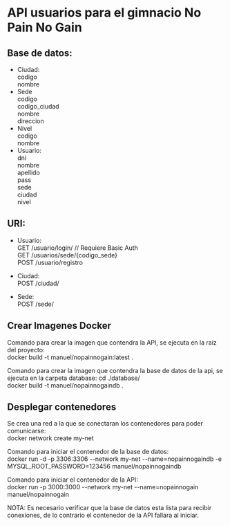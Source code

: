 # API usuarios para el gimnacio No Pain No Gain

## Base de datos:
- Ciudad:  
codigo  
nombre  
- Sede  
codigo  
codigo_ciudad  
nombre  
direccion  
- Nivel  
codigo  
nombre  
- Usuario:  
dni  
nombre  
apellido  
pass  
sede  
ciudad  
nivel  

## URI:

- Usuario:  
GET /usuario/login/ // Requiere Basic Auth  
GET /usuarios/sede/{codigo_sede}  
POST /usuario/registro  
  
- Ciudad:  
POST /ciudad/  
  
- Sede:  
POST /sede/  

## Crear Imagenes Docker
Comando para crear la imagen que contendra la API, se ejecuta en la raiz del proyecto:  
docker build -t manuel/nopainnogain:latest .  
  
Comando para crear la imagen que contendra la base de datos de la api, se ejecuta en la carpeta database:
cd ./database/  
docker build -t manuel/nopainnogaindb .  

## Desplegar contenedores

Se crea una red a la que se conectaran los contenedores para poder comunicarse:  
docker network create my-net  

Comando para iniciar el contenedor de la base de datos:  
docker run -d -p 3306:3306 --network my-net --name=nopainnogaindb -e MYSQL_ROOT_PASSWORD=123456 manuel/nopainnogaindb
  
Comando para iniciar el contenedor de la API:  
docker run -p 3000:3000 --network my-net --name=nopainnogain manuel/nopainnogain
  
NOTA: Es necesario verificar que la base de datos esta lista para recibir conexiones, de lo contrario el contenedor de
la API fallara al iniciar.  
